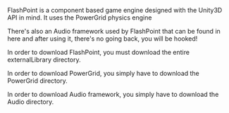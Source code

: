 FlashPoint is a component based game engine designed with the Unity3D API in mind.
It uses the PowerGrid physics engine

There's also an Audio framework used by FlashPoint that can be found in here and after using it, there's no going back, you will be hooked!

In order to download FlashPoint, you must download the entire externalLibrary directory.


In order to download PowerGrid, you simply have to download the PowerGrid directory.


In order to download Audio framework, you simply have to download the Audio directory.



